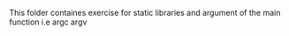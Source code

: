 This folder containes exercise for static libraries and argument of the main function i.e argc argv
